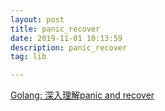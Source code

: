 ```yaml
---
layout: post
title: panic_recover
date: 2019-11-01 10:13:59
description: panic_recover
tag: lib

---
```




[Golang: 深入理解panic and recover](https://ieevee.com/tech/2017/11/23/go-panic.html)
